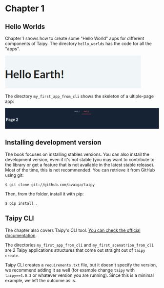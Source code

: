 # Chapter 1

## Hello Worlds

Chapter 1 shows how to create some "Hello World" apps for different components of Taipy. The directory `hello_worlds` has the code for all the "apps". 

![](./img/hello_earth.png)

The directory `my_first_app_from_cli` shows the skeleton of a ultiple-page app:

![](./img/multi_pages.png)

## Installing development version

The book focuses on installing stables versions. You can also install the development version, even if it's not stable (you may want to contribute to the library or get a feature that is not available in the latest stable release). Most of the time, this is not recommended.
You can retrieve it from GitHub using git: 

```
$ git clone git://github.com/avaiga/taipy
```
Then, from the folder, install it with pip:

```
$ pip install .
```


## Taipy CLI

The chapter also covers Taipy's CLI tool. [You can check the official documentation](https://docs.taipy.io/en/latest/manuals/cli/). 

The directories `my_first_app_from_cli` and `my_first_scenatrion_from_cli` are 2 Taipy applications structures that come out straight out of `taipy create`.

Taipy CLI creates a `requirements.txt` file, but it doesn't specify the version, we recommend adding it as well (for example change `taipy` with `taipy==4.0.3` or whatever version you are running). Since this is a minimal example, we left the outcome as is.
